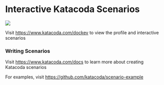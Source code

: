 # Interactive Katacoda Scenarios

[![](http://shields.katacoda.com/katacoda/dockev/count.svg)](https://www.katacoda.com/dockev "Get your profile on Katacoda.com")

Visit https://www.katacoda.com/dockev to view the profile and interactive scenarios

### Writing Scenarios
Visit https://www.katacoda.com/docs to learn more about creating Katacoda scenarios

For examples, visit https://github.com/katacoda/scenario-example
